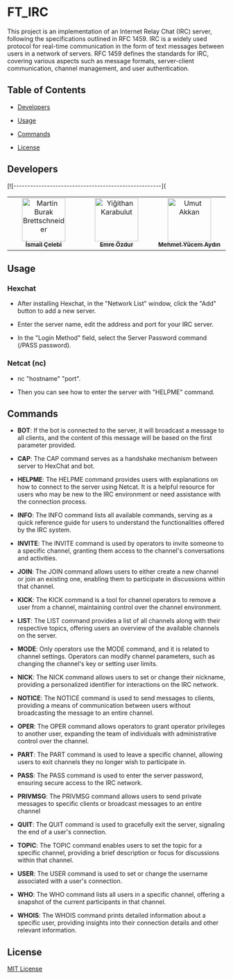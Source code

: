 #  FT_IRC

This project is an implementation of an Internet Relay Chat (IRC) server, following the specifications outlined in RFC 1459. IRC is a widely used protocol for real-time communication in the form of text messages between users in a network of servers. RFC 1459 defines the standards for IRC, covering various aspects such as message formats, server-client communication, channel management, and user authentication.

##  Table of Contents

-  [Developers](#developers)

-  [Usage](#usage)

-  [Commands](#commands)

-  [License](#license)

## Developers

[![-----------------------------------------------------](


<div align="center">
<table>
  <tbody>
    <tr>
      <td  align="center"  valign="top"  width="20%"><a  href="https://github.com/uchimann"><img  src="https://avatars.githubusercontent.com/u/133144077?v=4"  width="100px;"  alt="Martin Burak Brettschneider"/><br  /><sub><b>İsmail Çelebi</b></sub></a><br  /></td>
      <td  align="center"  valign="top"  width="20%"><a  href="https://github.com/eozdur"><img  src="https://avatars.githubusercontent.com/u/101213607?v=4"  width="100px;"  alt="Yiğithan Karabulut"/><br  /><sub><b>Emre Özdur</b></sub></a><br  /></td>
      <td  align="center"  valign="top"  width="20%"><a  href="https://github.com/yucOx"><img  src="https://avatars.githubusercontent.com/u/73720000?v=4"  width="100px;"  alt="Umut Akkan"/><br  /><sub><b>Mehmet Yücem Aydın</b></sub></a><br  /></td>
</td>
    </tr>
  </table>
</tbody>
</div>
   

## Usage

###  Hexchat

-  After installing Hexchat, in the "Network List" window, click the "Add" button to add a new server.

-  Enter the server name, edit the address and port for your IRC server.

-  In the "Login Method" field, select the Server Password command (/PASS password).

###  Netcat (nc)

-  nc "hostname" "port".

-  Then you can see how to enter the server with "HELPME" command.  

##  Commands

-  **BOT**: If the bot is connected to the server, it will broadcast a message to all clients, and the content of this message will be based on the first parameter provided.

-  **CAP**: The CAP command serves as a handshake mechanism between server to HexChat and bot.

-  **HELPME**: The HELPME command provides users with explanations on how to connect to the server using Netcat. It is a helpful resource for users who may be new to the IRC environment or need assistance with the connection process.

-  **INFO**: The INFO command lists all available commands, serving as a quick reference guide for users to understand the functionalities offered by the IRC system.

-  **INVITE**: The INVITE command is used by operators to invite someone to a specific channel, granting them access to the channel's conversations and activities.

-  **JOIN**: The JOIN command allows users to either create a new channel or join an existing one, enabling them to participate in discussions within that channel.

-  **KICK**: The KICK command is a tool for channel operators to remove a user from a channel, maintaining control over the channel environment.

-  **LIST**: The LIST command provides a list of all channels along with their respective topics, offering users an overview of the available channels on the server.

-  **MODE**: Only operators use the MODE command, and it is related to channel settings. Operators can modify channel parameters, such as changing the channel's key or setting user limits.

-  **NICK**: The NICK command allows users to set or change their nickname, providing a personalized identifier for interactions on the IRC network.

-  **NOTICE**: The NOTICE command is used to send messages to clients, providing a means of communication between users without broadcasting the message to an entire channel.

-  **OPER**: The OPER command allows operators to grant operator privileges to another user, expanding the team of individuals with administrative control over the channel.

-  **PART**: The PART command is used to leave a specific channel, allowing users to exit channels they no longer wish to participate in.

-  **PASS**: The PASS command is used to enter the server password, ensuring secure access to the IRC network.

-  **PRIVMSG**: The PRIVMSG command allows users to send private messages to specific clients or broadcast messages to an entire channel

-  **QUIT**: The QUIT command is used to gracefully exit the server, signaling the end of a user's connection.

-  **TOPIC**: The TOPIC command enables users to set the topic for a specific channel, providing a brief description or focus for discussions within that channel.

-  **USER**: The USER command is used to set or change the username associated with a user's connection.

-  **WHO**: The WHO command lists all users in a specific channel, offering a snapshot of the current participants in that channel.

-  **WHOIS**: The WHOIS command prints detailed information about a specific user, providing insights into their connection details and other relevant information. 

##  License

[MIT License](LICENSE)
